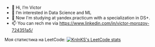 - 👋 Hi, I’m Victor
- 👀 I’m interested in Data Science and ML
- 🌱 Now I'm studying at yandex.practicum with a specialization in DS+.
- 📫 You can rech me via https://www.linkedin.com/in/victor-morozov-724351a5/

Моя статистика на LeetCode:
[![KnlnKS's LeetCode stats](https://leetcode-stats-six.vercel.app/api?username=Morozov_Victor)](https://github.com/KnlnKS/leetcode-stats)
